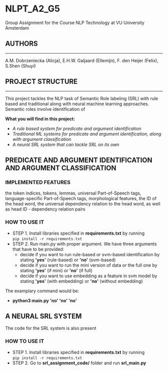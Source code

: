 # NLPT_A2_G5
Group Assignment for the Course NLP Technology at VU University Amsterdam

## AUTHORS
------------------
A.M. Dobrzeniecka (Alicja), E.H.W. Galjaard (Ellemijn), F. den Heijer (Felix), S.Shen (Shuyi)

## PROJECT STRUCTURE
-------------------
This project tackles the NLP task of Semantic Role labeling (SRL) with rule based and traditional along with neural machine learning approaches. Semantic roles involve identification of

**What you will find in this project:**
- _A rule based system for predicate and argument identification_
- _Traditional ML systems for predicate and argument identification, along with argument classification_
- _A neural SRL system that can tackle SRL on its own_

## PREDICATE AND ARGUMENT IDENTIFICATION AND ARGUMENT CLASSIFICATION

### IMPLEMENTED FEATURES

the token
indices, tokens, lemmas, universal Part-of-Speech tags, language-specific Part-of-Speech tags,
morphological features, the ID of the head word, the universal dependency relation to the head
word, as well as head ID - dependency relation pairs

### HOW TO USE IT
- STEP 1. Install libraries specified in **requirements.txt** by running    
    `pip install -r requirements.txt`    
- STEP 2. Run main.py with proper argument. We have three arguments that have to be provided:
    - decide if you want to run rule-based or svm-based identification by stating **'yes'** (rule-based) or **'no'** (svm-based)
    - decide if you want to run the mini version of data or the full one by stating **'yes'** (if mini) or **'no'** (if full)
    - decide if you want to use embedding as a feature in svm model by stating **'yes'** (with embedding) or **'no'** (without embedding)

The examplary command would be:
- **python3 main.py 'no' 'no' 'no'**

## A NEURAL SRL SYSTEM 

The code for the SRL system is also present 

### HOW TO USE IT
- STEP 1. Install libraries specified in **requirements.txt** by running    
    `pip install -r requirements.txt`    
- STEP 2. Go to **srl_assignment_code/** folder and run **srl_main.py**
